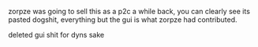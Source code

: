 zorpze was going to sell this as a p2c a while back, you can clearly see its pasted dogshit, everything but the gui is what zorpze had contributed.

deleted gui shit for dyns sake
